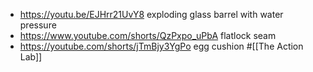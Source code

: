 - https://youtu.be/EJHrr21UvY8 exploding glass barrel with water pressure
- https://www.youtube.com/shorts/QzPxpo_uPbA flatlock seam
- https://youtube.com/shorts/jTmBjy3YgPo egg cushion #[[The Action Lab]]